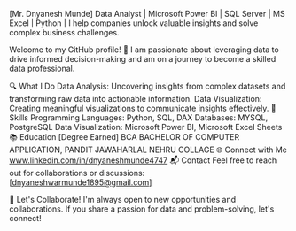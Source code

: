 [Mr. Dnyanesh Munde]
Data Analyst | Microsoft Power BI | SQL Server | MS Excel | Python | I help companies unlock valuable insights and solve complex business challenges.

Welcome to my GitHub profile! 👋 I am passionate about leveraging data to drive informed decision-making and am on a journey to become a skilled data professional.

🔍 What I Do
Data Analysis: Uncovering insights from complex datasets and transforming raw data into actionable information.
Data Visualization: Creating meaningful visualizations to communicate insights effectively.
🌱 Skills
Programming Languages: Python, SQL, DAX
Databases: MYSQL, PostgreSQL
Data Visualization: Microsoft Power BI, Microsoft Excel Sheets
📚 Education
[Degree Earned] BCA BACHELOR OF COMPUTER APPLICATION, PANDIT JAWAHARLAL NEHRU COLLAGE
🌐 Connect with Me
www.linkedin.com/in/dnyaneshmunde4747
📬 Contact
Feel free to reach out for collaborations or discussions: [dnyaneshwarmunde1895@gmail.com]

🙌 Let's Collaborate!
I'm always open to new opportunities and collaborations. If you share a passion for data and problem-solving, let's connect!

